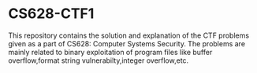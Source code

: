 # CS628-CTF1

This repository contains the solution and explanation of the CTF problems given as a part of CS628: Computer Systems Security. The problems are mainly related to binary exploitation of program files like buffer overflow,format string vulnerabilty,integer overflow,etc.
